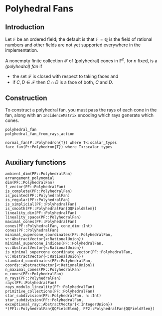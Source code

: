 # Polyhedral Fans

## Introduction

Let $\mathbb{F}$ be an ordered field; the default is that
$\mathbb{F}=\mathbb{Q}$ is the field of rational numbers and other fields are
not yet supported everywhere in the implementation.

A nonempty finite collection $\mathcal{F}$ of (polyhedral) cones in
$\mathbb{F}^n$, for $n$ fixed, is a *(polyhedral) fan* if

- the set $\mathcal{F}$ is closed with respect to taking faces and
- if $C,D\in\mathcal{F}$ then $C\cap D$ is a face of both, $C$ and $D$.

## Construction

To construct a polyhedral fan, you must pass the rays of each cone in the fan,
along with an `IncidenceMatrix` encoding which rays generate which cones.

```@docs
polyhedral_fan
polyhedral_fan_from_rays_action
```

```@docs
normal_fan(P::Polyhedron{T}) where T<:scalar_types
face_fan(P::Polyhedron{T}) where T<:scalar_types
```


## Auxiliary functions
```@docs
ambient_dim(PF::PolyhedralFan)
arrangement_polynomial
dim(PF::PolyhedralFan)
f_vector(PF::PolyhedralFan)
is_complete(PF::PolyhedralFan)
is_pointed(PF::PolyhedralFan)
is_regular(PF::PolyhedralFan)
is_simplicial(PF::PolyhedralFan)
is_smooth(PF::PolyhedralFan{QQFieldElem})
lineality_dim(PF::PolyhedralFan)
lineality_space(PF::PolyhedralFan)
maximal_cones(PF::PolyhedralFan)
cones(PF::PolyhedralFan, cone_dim::Int)
cones(PF::PolyhedralFan)
minimal_supercone_coordinates(PF::PolyhedralFan, v::AbstractVector{<:RationalUnion})
minimal_supercone_indices(PF::PolyhedralFan, v::AbstractVector{<:RationalUnion})
is_minimal_supercone_coordinate_vector(PF::PolyhedralFan, v::AbstractVector{<:RationalUnion})
standard_coordinates(PF::PolyhedralFan, coords::AbstractVector{<:RationalUnion})
n_maximal_cones(PF::PolyhedralFan)
n_cones(PF::PolyhedralFan)
n_rays(PF::PolyhedralFan)
rays(PF::PolyhedralFan)
rays_modulo_lineality(PF::PolyhedralFan)
primitive_collections(PF::PolyhedralFan)
star_subdivision(PF::PolyhedralFan, n::Int)
star_subdivision(PF::PolyhedralFan, exceptional_ray::AbstractVector{<:IntegerUnion})
*(PF1::PolyhedralFan{QQFieldElem}, PF2::PolyhedralFan{QQFieldElem})
```
